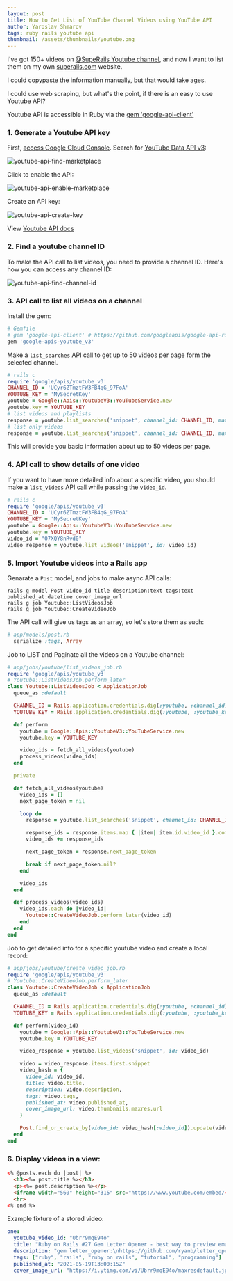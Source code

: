 ```yaml
---
layout: post
title: How to Get List of YouTube Channel Videos using YouTube API
author: Yaroslav Shmarov
tags: ruby rails youtube api
thumbnail: /assets/thumbnails/youtube.png
---
```


I've got 150+ videos on [@SupeRails Youtube channel](https://www.youtube.com/@SupeRails/), and now I want to list them on my own [superails.com](https://superails.com) website.

I could copypaste the information manually, but that would take ages. 

I could use web scraping, but what's the point, if there is an easy to use Youtube API?

Youtube API is accessible in Ruby via the [gem 'google-api-client'](https://github.com/googleapis/google-api-ruby-client)

### 1. Generate a Youtube API key

First,
[access Google Cloud Console](https://console.cloud.google.com/apis/credentials?project=superails-315915).
Search for
[YouTube Data API v3](https://console.cloud.google.com/marketplace/product/google/youtube.googleapis.com?q=search&referrer=search&project=superails-315915):

![youtube-api-find-marketplace](/assets/images/youtube-api-find-marketplace.png)

Click to enable the API:

![youtube-api-enable-marketplace](/assets/images/youtube-api-enable-marketplace.png)

Create an API key:

![youtube-api-create-key](/assets/images/youtube-api-create-key.png)

View [Youtube API docs](https://developers.google.com/youtube/v3/docs/videos)

### 2. Find a youtube channel ID

To make the API call to list videos, you need to provide a channel ID. Here's how you can access any channel ID:

![youtube-api-find-channel-id](/assets/images/youtube-api-find-channel-id.png)

### 3. API call to list all videos on a channel

Install the gem:

```ruby
# Gemfile
# gem 'google-api-client' # https://github.com/googleapis/google-api-ruby-client
gem 'google-apis-youtube_v3'
```

Make a `list_searches` API call to get up to 50 videos per page form the selected channel. 

```ruby
# rails c
require 'google/apis/youtube_v3'
CHANNEL_ID = 'UCyr6ZTmztFW3FB4qG_97FoA'
YOUTUBE_KEY = 'MySecretKey'
youtube = Google::Apis::YoutubeV3::YouTubeService.new
youtube.key = YOUTUBE_KEY
# list videos and playlists
response = youtube.list_searches('snippet', channel_id: CHANNEL_ID, max_results: 50)
# list only videos
response = youtube.list_searches('snippet', channel_id: CHANNEL_ID, max_results: 5, type: 'video')
```

This will provide you basic information about up to 50 videos per page.

### 4. API call to show details of one video

If you want to have more detailed info about a specific video, you should make a `list_videos` API call while passing the `video_id`.

```ruby
# rails c
require 'google/apis/youtube_v3'
CHANNEL_ID = 'UCyr6ZTmztFW3FB4qG_97FoA'
YOUTUBE_KEY = 'MySecretKey'
youtube = Google::Apis::YoutubeV3::YouTubeService.new
youtube.key = YOUTUBE_KEY
video_id = "07XQY8nRvd0"
video_response = youtube.list_videos('snippet', id: video_id)
```

### 5. Import Youtube videos into a Rails app

Genarate a `Post` model, and jobs to make async API calls:

```
rails g model Post video_id title description:text tags:text published_at:datetime cover_image_url
rails g job Youtube::ListVideosJob
rails g job Youtube::CreateVideoJob
```

The API call will give us tags as an array, so let's store them as such:

```ruby
# app/models/post.rb
  serialize :tags, Array
```

Job to LIST and Paginate all the videos on a Youtube channel:

```ruby
# app/jobs/youtube/list_videos_job.rb
require 'google/apis/youtube_v3'
# Youtube::ListVideosJob.perform_later
class Youtube::ListVideosJob < ApplicationJob
  queue_as :default

  CHANNEL_ID = Rails.application.credentials.dig(:youtube, :channel_id)
  YOUTUBE_KEY = Rails.application.credentials.dig(:youtube, :youtube_key)

  def perform
    youtube = Google::Apis::YoutubeV3::YouTubeService.new
    youtube.key = YOUTUBE_KEY

    video_ids = fetch_all_videos(youtube)
    process_videos(video_ids)
  end

  private

  def fetch_all_videos(youtube)
    video_ids = []
    next_page_token = nil

    loop do
      response = youtube.list_searches('snippet', channel_id: CHANNEL_ID, max_results: 50, page_token: next_page_token)

      response_ids = response.items.map { |item| item.id.video_id }.compact
      video_ids += response_ids

      next_page_token = response.next_page_token

      break if next_page_token.nil?
    end

    video_ids
  end

  def process_videos(video_ids)
    video_ids.each do |video_id|
      Youtube::CreateVideoJob.perform_later(video_id)
    end
  end
end
```

Job to get detailed info for a specific youtube video and create a local record:

```ruby
# app/jobs/youtube/create_video_job.rb
require 'google/apis/youtube_v3'
# Youtube::CreateVideoJob.perform_later
class Youtube::CreateVideoJob < ApplicationJob
  queue_as :default

  CHANNEL_ID = Rails.application.credentials.dig(:youtube, :channel_id)
  YOUTUBE_KEY = Rails.application.credentials.dig(:youtube, :youtube_key)

  def perform(video_id)
    youtube = Google::Apis::YoutubeV3::YouTubeService.new
    youtube.key = YOUTUBE_KEY

    video_response = youtube.list_videos('snippet', id: video_id)

    video = video_response.items.first.snippet
    video_hash = {
      video_id: video_id,
      title: video.title,
      description: video.description,
      tags: video.tags,
      published_at: video.published_at,
      cover_image_url: video.thumbnails.maxres.url
    }

    Post.find_or_create_by(video_id: video_hash[:video_id]).update(video_hash)
  end
end
```

### 6. Display videos in a view:

```html
<% @posts.each do |post| %>
  <h3><%= post.title %></h3>
  <p><%= post.description %></p>
  <iframe width="560" height="315" src="https://www.youtube.com/embed/<%= post.video_id %>" frameborder="0" allowfullscreen></iframe>
  <hr>
<% end %>
```

Example fixture of a stored video:

```yaml
one:
  youtube_video_id: "Ubrr9mqE94o"
  title: "Ruby on Rails #27 Gem Letter Opener - best way to preview emails in development"
  description: "gem letter_opener:\nhttps://github.com/ryanb/letter_opener\nSource Code for the Post:\nhttps://github.com/corsego/26-action-mailer/commit/24fb10065fb5c4502b15ea75d651aec8e61413e0\n\nTo fix Launchy error - run these commands in console:\nexport BROWSER=/dev/null\nexport LAUNCHY_DRY_RUN=true"
  tags: ["ruby", "rails", "ruby on rails", "tutorial", "programming"]
  published_at: "2021-05-19T13:00:15Z"
  cover_image_url: "https://i.ytimg.com/vi/Ubrr9mqE94o/maxresdefault.jpg"
```
